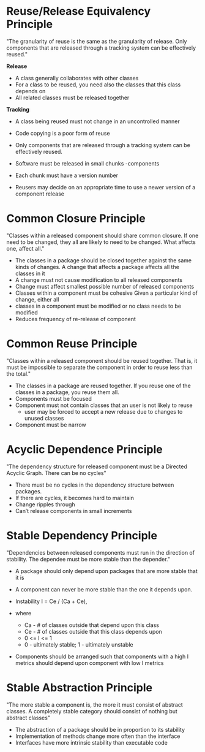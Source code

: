 # Reuse/Release Equivalency Principle #

"The granularity of reuse is the same as the granularity of release. Only components that are released through a tracking system can be effectively reused."


**Release**

+	A class generally collaborates with other classes
+	For a class to be reused, you need also the classes that this class depends on
+	All related classes must be released together

**Tracking**

+	A class being reused must not change in an uncontrolled manner
+	Code copying is a poor form of reuse

+	Only components that are released through a tracking system can be effectively reused.
+	Software must be released in small chunks -components
+	Each chunk must have a version number
+	Reusers may decide on an appropriate time to use a newer version of a component release

# Common Closure Principle #

"Classes within a released component should share common closure. If one need to be changed, they all are likely to need to be changed. What affects one, affect all."

+	The classes in a package should be closed together against the same kinds of changes. A change that affects a package affects all the classes in it
+	A change must not cause modification to all released components
+	Change must affect smallest possible number of released components
+	Classes within a component must be cohesive Given a particular kind of change, either all
+	classes in a component must be modified or no class needs to be modified
+	Reduces frequency of re-release of component


# Common Reuse Principle #

"Classes within a released component should be reused together. That is, it must be impossible to separate the component in order to reuse less than the total."

+	The classes in a package are reused together. If you reuse one of the classes in a package, you reuse them all.
+	Components must be focused
+	Component must not contain classes that an user is not likely to reuse
	+	user may be forced to accept a new release due to changes to unused classes
+	Component must be narrow

# Acyclic Dependence Principle #

"The dependency structure for released component must be a Directed Acyclic Graph. There can be no cycles"

+	There must be no cycles in the dependency structure between packages.
+	If there are cycles, it becomes hard to maintain
+	Change ripples through
+	Can’t release components in small increments

# Stable Dependency Principle #

"Dependencies between released components must run in the direction of stability. The dependee must be more stable than the depender."

+	A package should only depend upon packages that are more stable that it is
+	A component can never be more stable than the one it depends upon.

+	Instability I = Ce / (Ca + Ce),
+	where
	+	Ca - # of classes outside that depend upon this class
	+	Ce - # of classes outside that this class depends upon
	+	0 <= I <= 1
	+	0 - ultimately stable; 1 - ultimately unstable

+	Components should be arranged such that components with a high I metrics should depend upon component with low I metrics

# Stable Abstraction Principle #

"The more stable a component is, the more it must consist of abstract classes. A completely stable category should consist of nothing but abstract classes"

+	The abstraction of a package should be in proportion to its stability
+	Implementation of methods change more often than the interface
+	Interfaces have more intrinsic stability than executable code